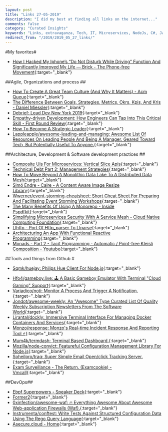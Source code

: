```yaml
---
layout: post
title: "Links 27-05-2019"
description: "I did my best at finding all links on the internet..."
comments: false
category: "Curated Insights"
keywords: "Links, extravaganza, Tech, IT, Microservices, NodeJs, C#, Javascript, Solution architecture"
redirect_from: "/2019/2019_05_27_links/"
---
```

<!-- markdownlint-disable MD033 MD020-->
#My favorites<a name="favorites"></a>#

- [How I Hacked My Iphone’s “Do Not Disturb While Driving” Function And Significantly Improved My Life — Brick - The Phone-free Movement](https://www.gobricknow.com/blog/2018/5/18/how-i-hacked-my-iphones-do-not-disturb-while-driving-function-and-significantly-improved-my-life){:target="_blank"}

##Agile, Organizations and process<a name="agile"></a> ##

- [How To Create A Great Team Culture (And Why It Matters) - Acm Queue](https://queue.acm.org/detail.cfm?id=3323993){:target="_blank"}
- [The Difference Between Goals, Strategies, Metrics, Okrs, Kpis, And Kris - Daniel Miessler](https://danielmiessler.com/blog/the-difference-between-goals-strategies-metrics-okrs-kpis-and-kris/){:target="_blank"}
- [Debrief: Lead Dev New York 2019](http://blog.testdouble.com/posts/2019-05-06-debrief-leaddev-ny-2019){:target="_blank"}
- [Empathy-driven Development: How Engineers Can Tap Into This Critical Skill - First Round Review](https://firstround.com/review/empathy-driven-development-how-engineers-can-tap-into-this-critical-skill/){:target="_blank"}
- [How To Become A Strategic Leader](https://sloanreview.mit.edu/article/how-to-become-a-strategic-leader/){:target="_blank"}
- [Lappleapple/awesome-leading-and-managing: Awesome List Of Resources On Leading People And Being A Manager. Geared Toward Tech, But Potentially Useful To Anyone.](https://github.com/LappleApple/awesome-leading-and-managing){:target="_blank"}

##Architecture, Development & Software development practices <a name="development"></a>##

- [Composite Uis For Microservices: Vertical Slice Apis](https://jimmybogard.com/composite-uis-for-microservices-vertical-slice-apis/){:target="_blank"}
- [Technical Debt Part 2: Management Strategies](https://hashrocket.com/blog/posts/technical-debt-part-2-management-strategies){:target="_blank"}
- [How To Move Beyond A Monolithic Data Lake To A Distributed Data Mesh](https://martinfowler.com/articles/data-monolith-to-mesh.html#TheNextEnterpriseDataPlatformArchitecture){:target="_blank"}
- [Simó Endre - Caire - A Content Aware Image Resize Library](http://www.esimov.com/2019/05/caire-a-content-aware-image-resizing-library#.XNciF44zYzP){:target="_blank"}
- [Wwerner/event-storming-cheatsheet: Short Cheat Sheet For Preparing And Facilitating Event Storming Workshops](https://github.com/wwerner/event-storming-cheatsheet?__s=rz6syqwso5amykgnmqva){:target="_blank"}
- [The Many Benefits Of Using A Monorepo - Inside Pspdfkit](https://pspdfkit.com/blog/2019/benefits-of-a-monorepo/){:target="_blank"}
- [Simplifying Microservices Security With A Service Mesh - Cloud Native Computing Foundation](https://www.cncf.io/blog/2019/04/25/simplifying-microservices-security-with-a-service-mesh/){:target="_blank"}
- [Llhttp - Port Of Http_parser To Llparse](https://llhttp.org/){:target="_blank"}
- [Architecturing An App With Functional Reactive Programming](https://www.welcometothejungle.co/fr/articles/functional-reactive-programming-architecture){:target="_blank"}
- [Monads - Part 2 - Tacit Programming - Automatic / Point-free Kleisli Composition - Youtube](https://www.youtube.com/watch?v=TZYyLLSV7aA){:target="_blank"}

##Tools and things from Github <a name="tools"></a> #

* [Sqmk/huejay: Philips Hue Client For Node.js](https://github.com/sqmk/huejay){:target="_blank"}
- [Hfo4/gameboy.live: 🕹️ A Basic Gameboy Emulator With Terminal "Cloud Gaming" Support](https://github.com/HFO4/gameboy.live){:target="_blank"}
- [Variadico/noti: Monitor A Process And Trigger A Notification.](https://github.com/variadico/noti){:target="_blank"}
- [Jondot/awesome-weekly: An "Awesome" Type Curated List Of Quality Weekly Subscription Newsletters From The Software World](https://github.com/jondot/awesome-weekly){:target="_blank"}
- [Lirantal/dockly: Immersive Terminal Interface For Managing Docker Containers And Services](https://github.com/lirantal/dockly){:target="_blank"}
- [Monzo/response: Monzo's Real-time Incident Response And Reporting Tool ⚡️](https://github.com/monzo/response){:target="_blank"}
- [Mum4k/termdash: Terminal Based Dashboard.](https://github.com/mum4k/termdash){:target="_blank"}
- [Mozilla/node-convict: Featureful Configuration Management Library For Node.js](https://github.com/mozilla/node-convict){:target="_blank"}
- [Soheilpro/traq: Super Simple Email Open/click Tracking Server.](https://github.com/soheilpro/traq){:target="_blank"}
- [Exam Surveillance - The Return. (Examcookie) - Vmcall](https://vmcall.github.io/reversal/2019/05/16/exam-surveillance2.html){:target="_blank"}

##DevOps<a name="devops"></a>##

- [Ebpf Superpowers - Speaker Deck](https://speakerdeck.com/lizrice/ebpf-superpowers?slide=24){:target="_blank"}
- [Former2](https://former2.com/){:target="_blank"}
- [0xinfection/awesome-waf: 🔥 Everything Awesome About Awesome Web-application Firewalls (Waf).](https://github.com/0xInfection/Awesome-WAF){:target="_blank"}
- [Instrumenta/conftest: Write Tests Against Structured Configuration Data Using The Rego Query Language](https://github.com/instrumenta/conftest){:target="_blank"}
- [Asecure.cloud - Home](https://asecure.cloud/){:target="_blank"}
